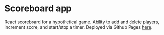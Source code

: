 # Scoreboard app
React scoreboard for a hypothetical game.  Ability to add and delete players, increment score, and start/stop a timer.  Deployed via Github Pages [here](https://seanphilippi.github.io/scoreboard/).
